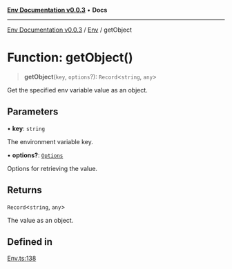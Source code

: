 [**Env Documentation v0.0.3**](../../README.md) • **Docs**

***

[Env Documentation v0.0.3](../../modules.md) / [Env](../README.md) / getObject

# Function: getObject()

> **getObject**(`key`, `options`?): `Record`\<`string`, `any`\>

Get the specified env variable value as an object.

## Parameters

• **key**: `string`

The environment variable key.

• **options?**: [`Options`](../../declarations/interfaces/Options.md)

Options for retrieving the value.

## Returns

`Record`\<`string`, `any`\>

The value as an object.

## Defined in

[Env.ts:138](https://github.com/stonemjs/env/blob/b9384c9f2eaa1e1c01fd002559fef84ab6a88948/src/Env.ts#L138)
